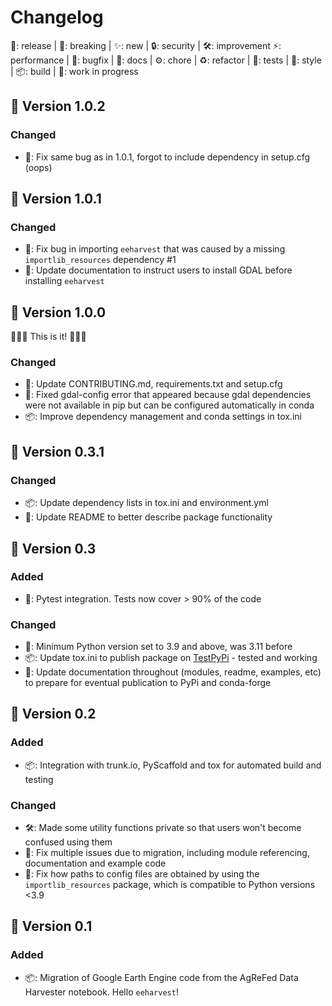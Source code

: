 # Changelog

🚢: release |
🚨: breaking |
✨: new |
🔒: security |
🛠: improvement
⚡️: performance |
🐞: bugfix |
📖: docs |
⚙️: chore |
♻️: refactor |
🚦: tests |
🎨: style |
📦: build |
🚧: work in progress

## 🚢 Version 1.0.2

### Changed

- 🐞: Fix same bug as in 1.0.1, forgot to include dependency in setup.cfg (oops)

## 🚢 Version 1.0.1

### Changed

- 🐞: Fix bug in importing `eeharvest` that was caused by a missing
  `importlib_resources` dependency #1
- 📖: Update documentation to instruct users to install GDAL before installing
  `eeharvest`

## 🚢 Version 1.0.0

🎉🎉🎉 This is it! 🎉🎉🎉

### Changed

- 📖: Update CONTRIBUTING.md, requirements.txt and setup.cfg
- 🐞: Fixed gdal-config error that appeared because gdal dependencies were not
  available in pip but can be configured automatically in conda
- 📦: Improve dependency management and conda settings in tox.ini

## 🚢 Version 0.3.1

### Changed

- 📦: Update dependency lists in tox.ini and environment.yml
- 📖: Update README to better describe package functionality

## 🚢 Version 0.3

### Added

- 🚦: Pytest integration. Tests now cover > 90% of the code

### Changed

- 🐞: Minimum Python version set to 3.9 and above, was 3.11 before
- 📦: Update tox.ini to publish package on [TestPyPi](https://test.pypi.org/) -
  tested and working
- 📖: Update documentation throughout (modules, readme, examples, etc) to prepare
  for eventual publication to PyPi and conda-forge

## 🚢 Version 0.2

### Added

- 📦: Integration with trunk.io, PyScaffold and tox for automated build and
  testing

### Changed

- 🛠: Made some utility functions private so that users won't become confused
  using them
- 🐞: Fix multiple issues due to migration, including module referencing,
  documentation and example code
- 🐞: Fix how paths to config files are obtained by using the `importlib_resources`
  package, which is compatible to Python versions <3.9

## 🚢 Version 0.1

### Added

- 📦: Migration of Google Earth Engine code from the AgReFed Data Harvester
  notebook. Hello `eeharvest`!
